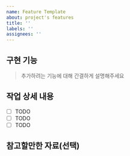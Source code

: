 ```yaml
---
name: Feature Template
about: project's features
title: ''
labels: ''
assignees: ''
---
```


## 구현 기능

> 추가하려는 기능에 대해 간결하게 설명해주세요

## 작업 상세 내용

-   [ ] TODO
-   [ ] TODO
-   [ ] TODO

## 참고할만한 자료(선택)
